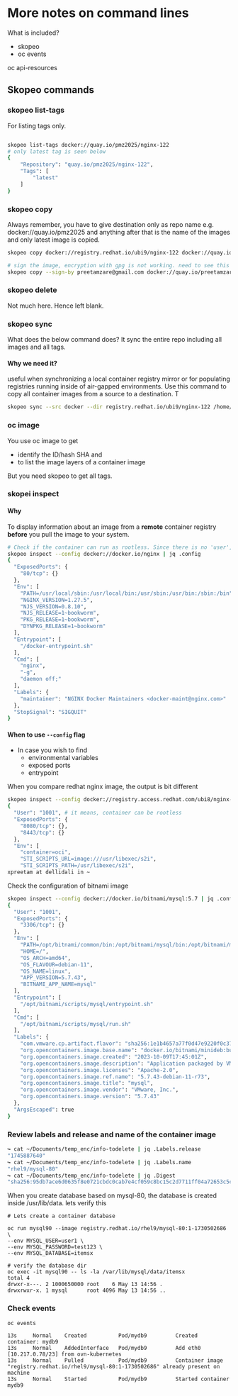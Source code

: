 # More notes on command lines

What is included?

- skopeo
- oc events


oc api-resources

## Skopeo commands

### skopeo list-tags

For listing tags only.

```bash

skopeo list-tags docker://quay.io/pmz2025/nginx-122
# only latest tag is seen below
{
    "Repository": "quay.io/pmz2025/nginx-122",
    "Tags": [
        "latest"
    ]
}
```

### skopeo copy

Always remember, you have to give destination only as repo name e.g. docker://quay.io/pmz2025 and anything after that is the name of the images and only latest image is copied.

```bash
skopeo copy docker://registry.redhat.io/ubi9/nginx-122 docker://quay.io/pmz2025/nginx-122

# sign the image, encryption with gpg is not working. need to see this later
skopeo copy --sign-by preetamzare@gmail.com docker://quay.io/preetamzare/nginx-122 docker://quay.io/preetamzare/nginx_encrypted-122
```

### skopeo delete

Not much here. Hence left blank.

### skopeo sync

What does the below command does? It sync the entire repo including all images and all tags. 

#### Why we need it?

useful when synchronizing a local container registry mirror or for populating registries running inside of air-gapped environments.
Use this command to copy all container images from a source to a destination. T

```bash
skopeo sync --src docker --dir registry.redhat.io/ubi9/nginx-122 /home/xpreetam/Documents/temp_enc
```

### oc image

You use oc image to get

- identify the ID/hash SHA and
- to list the image layers of a container image

But you need skopeo to get all tags.

### skopei inspect

#### Why

To display information about an image from a **remote** container registry **before** you pull the image to your system.

```bash
# Check if the container can run as rootless. Since there is no 'user', it won't
skopeo inspect --config docker://docker.io/nginx | jq .config 
{
  "ExposedPorts": {
    "80/tcp": {}
  },
  "Env": [
    "PATH=/usr/local/sbin:/usr/local/bin:/usr/sbin:/usr/bin:/sbin:/bin",
    "NGINX_VERSION=1.27.5",
    "NJS_VERSION=0.8.10",
    "NJS_RELEASE=1~bookworm",
    "PKG_RELEASE=1~bookworm",
    "DYNPKG_RELEASE=1~bookworm"
  ],
  "Entrypoint": [
    "/docker-entrypoint.sh"
  ],
  "Cmd": [
    "nginx",
    "-g",
    "daemon off;"
  ],
  "Labels": {
    "maintainer": "NGINX Docker Maintainers <docker-maint@nginx.com>"
  },
  "StopSignal": "SIGQUIT"
}
```

#### When to use `--config` flag

- In case you wish to find
  - environmental variables
  - exposed ports
  - entrypoint

When you compare redhat nginx image, the output is bit different

```bash
skopeo inspect --config docker://registry.access.redhat.com/ubi8/nginx-122 | jq .config | head
{
  "User": "1001", # it means, container can be rootless
  "ExposedPorts": {
    "8080/tcp": {},
    "8443/tcp": {}
  },
  "Env": [
    "container=oci",
    "STI_SCRIPTS_URL=image:///usr/libexec/s2i",
    "STI_SCRIPTS_PATH=/usr/libexec/s2i",
xpreetam at dellidali in ~
```

Check the configuration of bitnami image

```bash
skopeo inspect --config docker://docker.io/bitnami/mysql:5.7 | jq .config
{
  "User": "1001",
  "ExposedPorts": {
    "3306/tcp": {}
  },
  "Env": [
    "PATH=/opt/bitnami/common/bin:/opt/bitnami/mysql/bin:/opt/bitnami/mysql/sbin:/usr/local/sbin:/usr/local/bin:/usr/sbin:/usr/bin:/sbin:/bin",
    "HOME=/",
    "OS_ARCH=amd64",
    "OS_FLAVOUR=debian-11",
    "OS_NAME=linux",
    "APP_VERSION=5.7.43",
    "BITNAMI_APP_NAME=mysql"
  ],
  "Entrypoint": [
    "/opt/bitnami/scripts/mysql/entrypoint.sh"
  ],
  "Cmd": [
    "/opt/bitnami/scripts/mysql/run.sh"
  ],
  "Labels": {
    "com.vmware.cp.artifact.flavor": "sha256:1e1b4657a77f0d47e9220f0c37b9bf7802581b93214fff7d1bd2364c8bf22e8e",
    "org.opencontainers.image.base.name": "docker.io/bitnami/minideb:bullseye",
    "org.opencontainers.image.created": "2023-10-09T17:45:01Z",
    "org.opencontainers.image.description": "Application packaged by VMware, Inc",
    "org.opencontainers.image.licenses": "Apache-2.0",
    "org.opencontainers.image.ref.name": "5.7.43-debian-11-r73",
    "org.opencontainers.image.title": "mysql",
    "org.opencontainers.image.vendor": "VMware, Inc.",
    "org.opencontainers.image.version": "5.7.43"
  },
  "ArgsEscaped": true
}
```

### Review labels and release and name of the container image

```bash
↪ cat ~/Documents/temp_enc/info-todelete | jq .Labels.release
"1745887640"
↪ cat ~/Documents/temp_enc/info-todelete | jq .Labels.name
"rhel9/mysql-80"
↪ cat ~/Documents/temp_enc/info-todelete | jq .Digest
"sha256:95db7ace6d0635f8e0721cbdc0cab7e4cf059c8bc15c2d7711ff04a72653c5c5"
```


When you create database based on mysql-80, the database is created inside /usr/lib/data. lets verify this

```shell
# Lets create a container database

oc run mysql90 --image registry.redhat.io/rhel9/mysql-80:1-1730502686 \
--env MYSQL_USER=user1 \
--env MYSQL_PASSWORD=test123 \
--env MYSQL_DATABASE=itemsx

# verify the database dir
oc exec -it mysql90 -- ls -la /var/lib/mysql/data/itemsx
total 4
drwxr-x---. 2 1000650000 root    6 May 13 14:56 .
drwxrwxr-x. 1 mysql      root 4096 May 13 14:56 ..
```

### Check events

```shell
oc events

13s     Normal    Created          Pod/mydb9         Created container: mydb9
13s     Normal    AddedInterface   Pod/mydb9         Add eth0 [10.217.0.78/23] from ovn-kubernetes
13s     Normal    Pulled           Pod/mydb9         Container image "registry.redhat.io/rhel9/mysql-80:1-1730502686" already present on machine
13s     Normal    Started          Pod/mydb9         Started container mydb9
```
